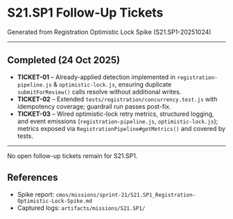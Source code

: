 # S21.SP1 Follow-Up Tickets

Generated from Registration Optimistic Lock Spike (S21.SP1-20251024)

---

## Completed (24 Oct 2025)

- **TICKET-01** – Already-applied detection implemented in `registration-pipeline.js` & `optimistic-lock.js`, ensuring duplicate `submitForReview()` calls resolve without additional writes.
- **TICKET-02** – Extended `tests/registration/concurrency.test.js` with idempotency coverage; guardrail run passes post-fix.
- **TICKET-03** – Wired optimistic-lock retry metrics, structured logging, and event emissions (`registration-pipeline.js`, `optimistic-lock.js`); metrics exposed via `RegistrationPipeline#getMetrics()` and covered by tests.

---

No open follow-up tickets remain for S21.SP1.

## References

- Spike report: `cmos/missions/sprint-21/S21.SP1_Registration-Optimistic-Lock-Spike.md`
- Captured logs: `artifacts/missions/S21.SP1/`
